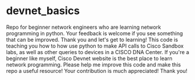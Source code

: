 # devnet_basics
Repo for beginner network engineers who are learning network programming in python. Your feedback is welcome if you see something that can be improved. Thank you and let's get to learning!
This code is teaching you how to how use python to make API calls to Cisco Sandbox labs, as well as other queries to devices in a CISCO DNA Center.
If you're a beginner like myself, Cisco Devnet website is the best place to learn network programming. Please help me improve this code and make this repo a useful resource!
Your contribution is much appreciated!
Thank you!
